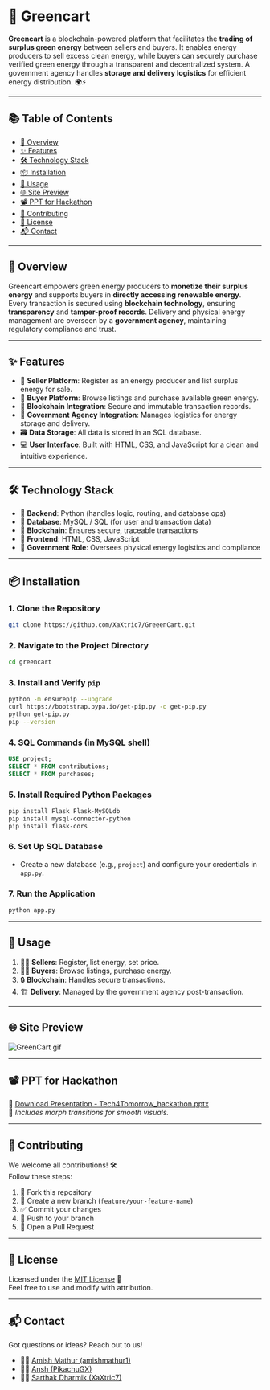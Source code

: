 # 🌿 Greencart

**Greencart** is a blockchain-powered platform that facilitates the **trading of surplus green energy** between sellers and buyers. It enables energy producers to sell excess clean energy, while buyers can securely purchase verified green energy through a transparent and decentralized system. A government agency handles **storage and delivery logistics** for efficient energy distribution. 🌍⚡

---

## 📚 Table of Contents

- [📖 Overview](#-overview)
- [✨ Features](#-features)
- [🛠️ Technology Stack](#-technology-stack)
- [📦 Installation](#-installation)
- [🚀 Usage](#-usage)
- [🌐 Site Preview](#-site-preview)
- [📽️ PPT for Hackathon](#-ppt-for-hackathon)
- [🤝 Contributing](#-contributing)
- [📄 License](#-license)
- [📬 Contact](#-contact)

---

## 📖 Overview

Greencart empowers green energy producers to **monetize their surplus energy** and supports buyers in **directly accessing renewable energy**. Every transaction is secured using **blockchain technology**, ensuring **transparency** and **tamper-proof records**. Delivery and physical energy management are overseen by a **government agency**, maintaining regulatory compliance and trust.

---

## ✨ Features

- 🧾 **Seller Platform**: Register as an energy producer and list surplus energy for sale.
- 🛒 **Buyer Platform**: Browse listings and purchase available green energy.
- 🔗 **Blockchain Integration**: Secure and immutable transaction records.
- 🏢 **Government Agency Integration**: Manages logistics for energy storage and delivery.
- 🗃️ **Data Storage**: All data is stored in an SQL database.
- 💻 **User Interface**: Built with HTML, CSS, and JavaScript for a clean and intuitive experience.

---

## 🛠️ Technology Stack

- 🐍 **Backend**: Python (handles logic, routing, and database ops)
- 🧮 **Database**: MySQL / SQL (for user and transaction data)
- 🔐 **Blockchain**: Ensures secure, traceable transactions
- 🎨 **Frontend**: HTML, CSS, JavaScript
- 🏢 **Government Role**: Oversees physical energy logistics and compliance

---

## 📦 Installation

### 1. Clone the Repository

```bash
git clone https://github.com/XaXtric7/GreeenCart.git
```

### 2. Navigate to the Project Directory

```bash
cd greencart
```

### 3. Install and Verify `pip`

```bash
python -m ensurepip --upgrade
curl https://bootstrap.pypa.io/get-pip.py -o get-pip.py
python get-pip.py
pip --version
```

### 4. SQL Commands (in MySQL shell)

```sql
USE project;
SELECT * FROM contributions;
SELECT * FROM purchases;
```

### 5. Install Required Python Packages

```bash
pip install Flask Flask-MySQLdb
pip install mysql-connector-python
pip install flask-cors
```

### 6. Set Up SQL Database

- Create a new database (e.g., `project`) and configure your credentials in `app.py`.

### 7. Run the Application

```bash
python app.py
```

---

## 🚀 Usage

1. 🧑‍🌾 **Sellers**: Register, list energy, set price.
2. 🧑‍💼 **Buyers**: Browse listings, purchase energy.
3. 🔒 **Blockchain**: Handles secure transactions.
4. 🏗️ **Delivery**: Managed by the government agency post-transaction.

---

## 🌐 Site Preview

![GreenCart gif](https://github.com/user-attachments/assets/917d066a-71f0-4fee-951a-56aa628a8160)

---

## 📽️ PPT for Hackathon

📁 [Download Presentation - Tech4Tomorrow_hackathon.pptx](https://github.com/user-attachments/files/17082889/Tech4Tommorow_hackathon.pptx)  
💫 _Includes morph transitions for smooth visuals._

---

## 🤝 Contributing

We welcome all contributions! 🛠️  
Follow these steps:

1. 🍴 Fork this repository
2. 🌿 Create a new branch (`feature/your-feature-name`)
3. ✅ Commit your changes
4. 🚀 Push to your branch
5. 🔁 Open a Pull Request

---

## 📄 License

Licensed under the [MIT License](LICENSE) 📝  
Feel free to use and modify with attribution.

---

## 📬 Contact

Got questions or ideas? Reach out to us!

- 👨‍💻 [Amish Mathur (amishmathur1)](https://github.com/amishmathur1)
- 👨‍💻 [Ansh (PikachuGX)](https://github.com/PikachuGX)
- 👨‍💻 [Sarthak Dharmik (XaXtric7)](https://github.com/XaXtric7)
